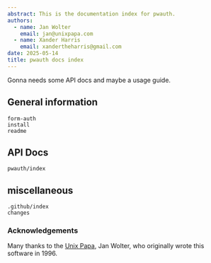 ```yaml
---
abstract: This is the documentation index for pwauth.
authors:
  - name: Jan Wolter
    email: jan@unixpapa.com
  - name: Xander Harris
    email: xandertheharris@gmail.com
date: 2025-05-14
title: pwauth docs index
---
```


Gonna needs some API docs and maybe a usage guide.

## General information

```{toctree}
form-auth
install
readme
```

## API Docs

```{toctree}
pwauth/index
```

## miscellaneous

```{toctree}
.github/index
changes
```

### Acknowledgements

Many thanks to the [Unix Papa](https://www.unixpapa.com), Jan Wolter, who
originally wrote this software in 1996.

```{sectionauthor} Xander Harris <xandertheharris@gmail.com>

```
